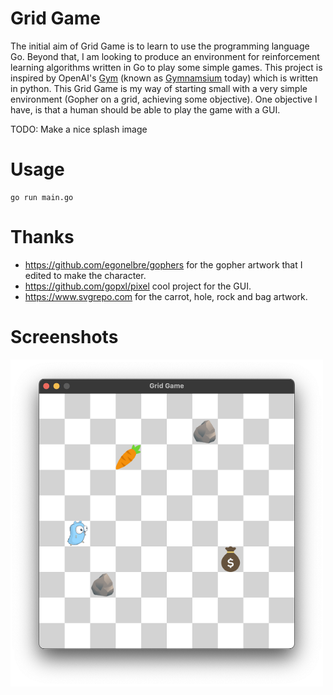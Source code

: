 # Grid Game

The initial aim of Grid Game is to learn to use the programming language Go. Beyond that, I am looking to produce an environment for reinforcement learning algorithms written in Go to play some simple games. This project is inspired by OpenAI's [Gym](https://github.com/openai/gym) (known as [Gymnamsium](https://github.com/Farama-Foundation/Gymnasium) today) which is written in python. This Grid Game is my way of starting small with a very simple environment (Gopher on a grid, achieving some objective). One objective I have, is that a human should be able to play the game with a GUI.

TODO: Make a nice splash image

# Usage
```
go run main.go
```

# Thanks
- https://github.com/egonelbre/gophers for the gopher artwork that I edited to make the character.
- https://github.com/gopxl/pixel cool project for the GUI.
- https://www.svgrepo.com for the carrot, hole, rock and bag artwork.

# Screenshots
<img src="https://github.com/jgs377/go-grid-game/blob/main/assets/Screenshot2.png?raw=true" width="500" />
